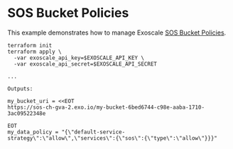 # SOS Bucket Policies

This example demonstrates how to manage Exoscale [SOS Bucket Policies](https://community.exoscale.com/documentation/storage/bucketpolicy/).

```console
terraform init
terraform apply \
  -var exoscale_api_key=$EXOSCALE_API_KEY \
  -var exoscale_api_secret=$EXOSCALE_API_SECRET

...

Outputs:

my_bucket_uri = <<EOT
https://sos-ch-gva-2.exo.io/my-bucket-6bed6744-c98e-aaba-1710-3ac09522348e

EOT
my_data_policy = "{\"default-service-strategy\":\"allow\",\"services\":{\"sos\":{\"type\":\"allow\"}}}"
```
